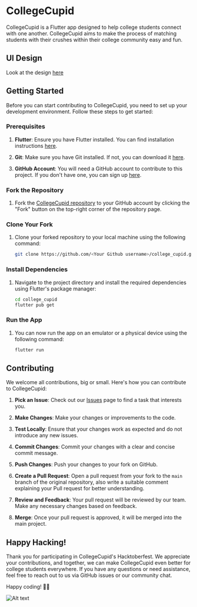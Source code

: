 # CollegeCupid

CollegeCupid is a Flutter app designed to help college students connect with one another. CollegeCupid aims to make the process of matching students with their crushes within their college community easy and fun.

## UI Design

Look at the design [here](https://www.figma.com/file/UflmkdmzL9LVwFgbfdlJaa/CampusCupid---SWC-IITG?type=design&node-id=4-1476&mode=design&t=ABmiAo6g0caTFR8y-0)

## Getting Started

Before you can start contributing to CollegeCupid, you need to set up your development environment. Follow these steps to get started:

### Prerequisites

1. **Flutter**: Ensure you have Flutter installed. You can find installation instructions [here](https://flutter.dev/docs/get-started/install).

2. **Git**: Make sure you have Git installed. If not, you can download it [here](https://git-scm.com/downloads).

3. **GitHub Account**: You will need a GitHub account to contribute to this project. If you don't have one, you can sign up [here](https://github.com/join).

### Fork the Repository

1. Fork the [CollegeCupid repository](https://github.com/swciitg/college_cupid) to your GitHub account by clicking the "Fork" button on the top-right corner of the repository page.

### Clone Your Fork

1. Clone your forked repository to your local machine using the following command:

   ```bash
   git clone https://github.com/<Your Github username>/college_cupid.git
   ```

### Install Dependencies

1. Navigate to the project directory and install the required dependencies using Flutter's package manager:

   ```bash
   cd college_cupid
   flutter pub get
   ```

### Run the App

1. You can now run the app on an emulator or a physical device using the following command:

   ```bash
   flutter run
   ```

## Contributing

We welcome all contributions, big or small. Here's how you can contribute to CollegeCupid:

1. **Pick an Issue**: Check out our [Issues](https://github.com/swciitg/college_cupid/issues) page to find a task that interests you. 

3. **Make Changes**: Make your changes or improvements to the code.

4. **Test Locally**: Ensure that your changes work as expected and do not introduce any new issues.

5. **Commit Changes**: Commit your changes with a clear and concise commit message.

6. **Push Changes**: Push your changes to your fork on GitHub.

7. **Create a Pull Request**: Open a pull request from your fork to the `main` branch of the original repository, also write a suitable comment explaining your Pull request for better understanding.

8. **Review and Feedback**: Your pull request will be reviewed by our team. Make any necessary changes based on feedback.

9. **Merge**: Once your pull request is approved, it will be merged into the main project.

## Happy Hacking!

Thank you for participating in CollegeCupid's Hacktoberfest. We appreciate your contributions, and together, we can make CollegeCupid even better for college students everywhere. If you have any questions or need assistance, feel free to reach out to us via GitHub issues or our community chat.

Happy coding! 🚀🎉

![Alt text](https://miro.medium.com/v2/resize:fit:828/format:webp/1*Lz_KFgbak2sUjwjOG9SZ4g.png)
